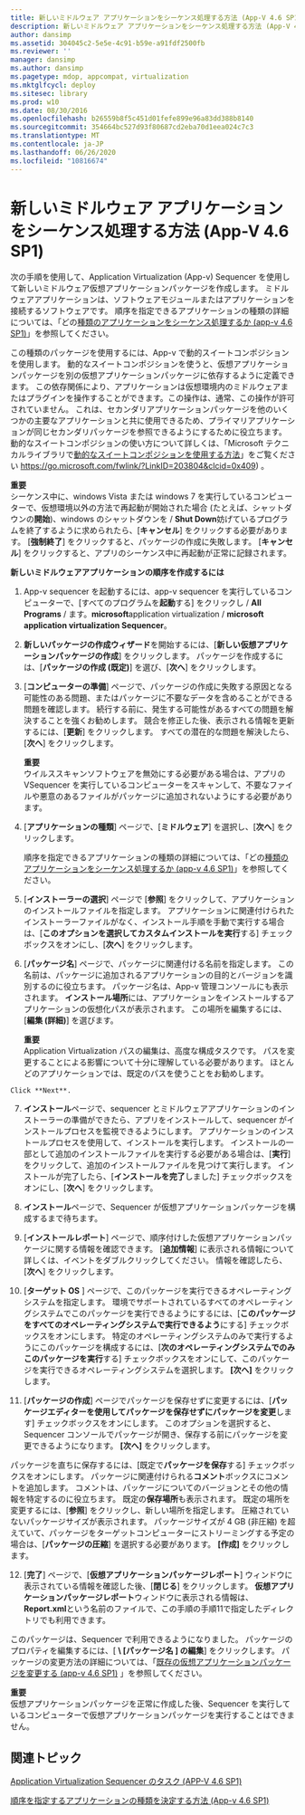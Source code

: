 ```yaml
---
title: 新しいミドルウェア アプリケーションをシーケンス処理する方法 (App-V 4.6 SP1)
description: 新しいミドルウェア アプリケーションをシーケンス処理する方法 (App-V 4.6 SP1)
author: dansimp
ms.assetid: 304045c2-5e5e-4c91-b59e-a91fdf2500fb
ms.reviewer: ''
manager: dansimp
ms.author: dansimp
ms.pagetype: mdop, appcompat, virtualization
ms.mktglfcycl: deploy
ms.sitesec: library
ms.prod: w10
ms.date: 08/30/2016
ms.openlocfilehash: b26559b8f5c451d01fefe899e96a83dd388b8140
ms.sourcegitcommit: 354664bc527d93f80687cd2eba70d1eea024c7c3
ms.translationtype: MT
ms.contentlocale: ja-JP
ms.lasthandoff: 06/26/2020
ms.locfileid: "10816674"
---
```

# 新しいミドルウェア アプリケーションをシーケンス処理する方法 (App-V 4.6 SP1)


次の手順を使用して、Application Virtualization (App-v) Sequencer を使用して新しいミドルウェア仮想アプリケーションパッケージを作成します。 ミドルウェアアプリケーションは、ソフトウェアモジュールまたはアプリケーションを接続するソフトウェアです。 順序を指定できるアプリケーションの種類の詳細については、「どの[種類のアプリケーションをシーケンス処理するか (app-v 4.6 SP1)](how-to-determine-which-type-of-application-to-sequence---app-v-46-sp1-.md)」を参照してください。

この種類のパッケージを使用するには、App-v で動的スイートコンポジションを使用します。 動的なスイートコンポジションを使うと、仮想アプリケーションパッケージを別の仮想アプリケーションパッケージに依存するように定義できます。 この依存関係により、アプリケーションは仮想環境内のミドルウェアまたはプラグインを操作することができます。この操作は、通常、この操作が許可されていません。 これは、セカンダリアプリケーションパッケージを他のいくつかの主要なアプリケーションと共に使用できるため、プライマリアプリケーションが同じセカンダリパッケージを参照できるようにするために役立ちます。 動的なスイートコンポジションの使い方について詳しくは、「Microsoft テクニカルライブラリで[動的なスイートコンポジションを使用する方法](https://go.microsoft.com/fwlink/?LinkID=203804&clcid=0x409)」をご覧ください https://go.microsoft.com/fwlink/?LinkID=203804&clcid=0x409) 。

**重要**  
シーケンス中に、windows Vista または windows 7 を実行しているコンピューターで、仮想環境以外の方法で再起動が開始された場合 (たとえば、シャットダウンの**開始**)、windows のシャットダウンを  /  **Shut Down**妨げているプログラムを終了するように求められたら、[**キャンセル**] をクリックする必要があります。 [**強制終了**] をクリックすると、パッケージの作成に失敗します。 [**キャンセル**] をクリックすると、アプリのシーケンス中に再起動が正常に記録されます。



**新しいミドルウェアアプリケーションの順序を作成するには**

1.  App-v sequencer を起動するには、app-v sequencer を実行しているコンピューターで、[すべてのプログラムを**起動**する] をクリックし  /  **All Programs**  /  ます。**microsoft**application virtualization  /  **microsoft application virtualization Sequencer**。

2.  **新しいパッケージの作成ウィザード**を開始するには、[**新しい仮想アプリケーションパッケージの作成**] をクリックします。 パッケージを作成するには、[**パッケージの作成 (既定)**] を選び、[**次へ**] をクリックします。

3.  [**コンピューターの準備**] ページで、パッケージの作成に失敗する原因となる可能性のある問題、またはパッケージに不要なデータを含めることができる問題を確認します。 続行する前に、発生する可能性があるすべての問題を解決することを強くお勧めします。 競合を修正した後、表示される情報を更新するには、[**更新**] をクリックします。 すべての潜在的な問題を解決したら、[**次へ**] をクリックします。

    **重要**  
    ウイルススキャンソフトウェアを無効にする必要がある場合は、アプリの VSequencer を実行しているコンピューターをスキャンして、不要なファイルや悪意のあるファイルがパッケージに追加されないようにする必要があります。



4.  [**アプリケーションの種類**] ページで、[**ミドルウェア**] を選択し、[**次へ**] をクリックします。

    順序を指定できるアプリケーションの種類の詳細については、「どの[種類のアプリケーションをシーケンス処理するか (app-v 4.6 SP1)](how-to-determine-which-type-of-application-to-sequence---app-v-46-sp1-.md)」を参照してください。

5.  [**インストーラーの選択**] ページで [**参照**] をクリックして、アプリケーションのインストールファイルを指定します。 アプリケーションに関連付けられたインストーラーファイルがなく、インストール手順を手動で実行する場合は、[**このオプションを選択してカスタムインストールを実行**する] チェックボックスをオンにし、[**次へ**] をクリックします。

6.  [**パッケージ名**] ページで、パッケージに関連付ける名前を指定します。 この名前は、パッケージに追加されるアプリケーションの目的とバージョンを識別するのに役立ちます。 パッケージ名は、App-v 管理コンソールにも表示されます。 **インストール場所**には、アプリケーションをインストールするアプリケーションの仮想化パスが表示されます。 この場所を編集するには、[**編集 (詳細)**] を選びます。

    **重要**  
    Application Virtualization パスの編集は、高度な構成タスクです。 パスを変更することによる影響について十分に理解している必要があります。 ほとんどのアプリケーションでは、既定のパスを使うことをお勧めします。



~~~
Click **Next**.
~~~

7. **インストール**ページで、sequencer とミドルウェアアプリケーションのインストーラーの準備ができたら、アプリをインストールして、sequencer がインストールプロセスを監視できるようにします。 アプリケーションのインストールプロセスを使用して、インストールを実行します。 インストールの一部として追加のインストールファイルを実行する必要がある場合は、[**実行**] をクリックして、追加のインストールファイルを見つけて実行します。 インストールが完了したら、[**インストールを完了**しました] チェックボックスをオンにし、[**次へ**] をクリックします。

8. **インストール**ページで、Sequencer が仮想アプリケーションパッケージを構成するまで待ちます。

9. [**インストールレポート**] ページで、順序付けした仮想アプリケーションパッケージに関する情報を確認できます。 [**追加情報**] に表示される情報について詳しくは、イベントをダブルクリックしてください。 情報を確認したら、[**次へ**] をクリックします。

10. [**ターゲット OS** ] ページで、このパッケージを実行できるオペレーティングシステムを指定します。 環境でサポートされているすべてのオペレーティングシステムでこのパッケージを実行できるようにするには、[**このパッケージをすべてのオペレーティングシステムで実行できるよう**にする] チェックボックスをオンにします。 特定のオペレーティングシステムのみで実行するようにこのパッケージを構成するには、[**次のオペレーティングシステムでのみこのパッケージを実行**する] チェックボックスをオンにして、このパッケージを実行できるオペレーティングシステムを選択します。 **[次へ]** をクリックします。

11. [**パッケージの作成**] ページでパッケージを保存せずに変更するには、[**パッケージエディターを使用してパッケージを保存せずにパッケージを変更**します] チェックボックスをオンにします。 このオプションを選択すると、Sequencer コンソールでパッケージが開き、保存する前にパッケージを変更できるようになります。 **[次へ]** をクリックします。

   パッケージを直ちに保存するには、[既定で**パッケージを保存**する] チェックボックスをオンにします。 パッケージに関連付けられる**コメント**ボックスにコメントを追加します。 コメントは、パッケージについてのバージョンとその他の情報を特定するのに役立ちます。 既定の**保存場所**も表示されます。 既定の場所を変更するには、[**参照**] をクリックし、新しい場所を指定します。 圧縮されていないパッケージサイズが表示されます。 パッケージサイズが 4 GB (非圧縮) を超えていて、パッケージをターゲットコンピューターにストリーミングする予定の場合は、[**パッケージの圧縮**] を選択する必要があります。 **[作成]** をクリックします。

12. [**完了**] ページで、[**仮想アプリケーションパッケージレポート**] ウィンドウに表示されている情報を確認した後、[**閉じる**] をクリックします。 **仮想アプリケーションパッケージレポート**ウィンドウに表示される情報は、 **Report.xml**という名前のファイルで、この手順の手順11で指定したディレクトリでも利用できます。

   このパッケージは、Sequencer で利用できるようになりました。 パッケージのプロパティを編集するには、[ **\ [パッケージ名 \] の編集**] をクリックします。 パッケージの変更方法の詳細については、「[既存の仮想アプリケーションパッケージを変更する (app-v 4.6 SP1)](how-to-modify-an-existing-virtual-application-package--app-v-46-sp1-.md) 」を参照してください。

   **重要**  
   仮想アプリケーションパッケージを正常に作成した後、Sequencer を実行しているコンピューターで仮想アプリケーションパッケージを実行することはできません。



## 関連トピック


[Application Virtualization Sequencer のタスク (APP-V 4.6 SP1)](tasks-for-the-application-virtualization-sequencer--app-v-46-sp1-.md)

[順序を指定するアプリケーションの種類を決定する方法 (App-v 4.6 SP1)](how-to-determine-which-type-of-application-to-sequence---app-v-46-sp1-.md)










